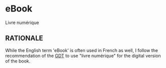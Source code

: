 # eBook #

Livre numérique

## RATIONALE ##

While the English term 'eBook' is often used in French as well,
I follow the recommendation of the [GDT][EBOOK] to use "livre numérique"
for the digital version of the book.

[EBOOK]: http://gdt.oqlf.gouv.qc.ca/ficheOqlf.aspx?Id_Fiche=8375423
